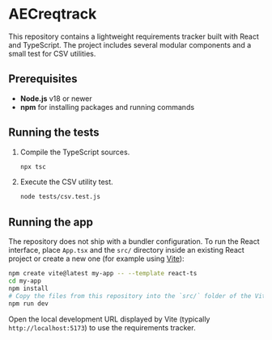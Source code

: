 # AECreqtrack

This repository contains a lightweight requirements tracker built with React and TypeScript. The project includes several modular components and a small test for CSV utilities.

## Prerequisites

- **Node.js** v18 or newer
- **npm** for installing packages and running commands

## Running the tests

1. Compile the TypeScript sources.
   ```bash
   npx tsc
   ```
2. Execute the CSV utility test.
   ```bash
   node tests/csv.test.js
   ```

## Running the app

The repository does not ship with a bundler configuration. To run the React interface, place `App.tsx` and the `src/` directory inside an existing React project or create a new one (for example using [Vite](https://vitejs.dev/)):

```bash
npm create vite@latest my-app -- --template react-ts
cd my-app
npm install
# Copy the files from this repository into the `src/` folder of the Vite project
npm run dev
```

Open the local development URL displayed by Vite (typically `http://localhost:5173`) to use the requirements tracker.
